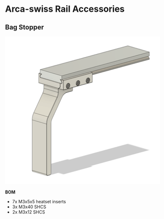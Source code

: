 # Arca-swiss Rail Accessories

## Bag Stopper

![bag_stopper](Resources/bag_stopper.png)

**BOM**

* 7x M3x5x5 heatset inserts
* 3x M3x40 SHCS
* 2x M3x12 SHCS


